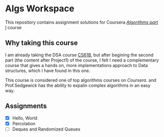 # Algs Workspace

This repository contains assignment solutions for Coursera *[Algorithms part I](https://www.coursera.org/learn/algorithms-part1?)* course

## Why taking this course

I am already taking the DSA course [CS61B](https://github.com/HsHs-dev/UCB-CS61B), but after begining the second part (the content after Project1) of the course, I felt I need a complementary course that gives a hands on, more implementations approach to Data structures, which I have found in this one.

This course is considered one of top algorithms courses on *Coursera*. and Prof.Sedgewick has the ability to expalin complex algorithms in an easy way.

## Assignments

- [x] Hello, World
- [x] Percolation
- [ ] Deques and Randomized Queues